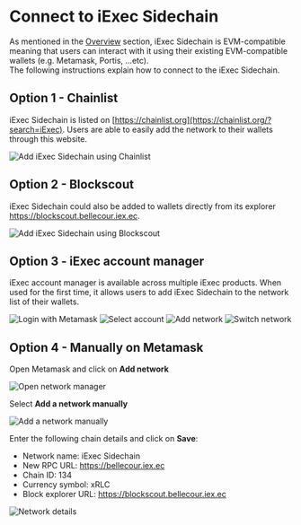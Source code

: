# Connect to iExec Sidechain

As mentioned in the [Overview](overview.md) section, iExec Sidechain is
EVM-compatible meaning that users can interact with it using their existing
EVM-compatible wallets (e.g. Metamask, Portis, ...etc).  
The following instructions explain how to connect to the iExec Sidechain.

## Option 1 - Chainlist

iExec Sidechain is listed on
[https://chainlist.org](https://chainlist.org/?search=iExec). Users are able to
easily add the network to their wallets through this website.

![Add iExec Sidechain using Chainlist](../../assets/chainlist.png)

## Option 2 - Blockscout

iExec Sidechain could also be added to wallets directly from its explorer
<https://blockscout.bellecour.iex.ec>.

![Add iExec Sidechain using Blockscout](../../assets/blockscout.png)

## Option 3 - iExec account manager

iExec account manager is available across multiple iExec products. When used for
the first time, it allows users to add iExec Sidechain to the network list of
their wallets.

![Login with Metamask](../../assets/iexec-account-manager-1.png)
![Select account](../../assets/iexec-account-manager-2.png)
![Add network](../../assets/iexec-account-manager-3.png)
![Switch network](../../assets/iexec-account-manager-4.png)

## Option 4 - Manually on Metamask

Open Metamask and click on **Add network**

![Open network manager](../../assets/metamask-add-network-1.png)

Select **Add a network manually**

![Add a network manually](../../assets/metamask-add-network-2.png)

Enter the following chain details and click on **Save**:

- Network name: iExec Sidechain
- New RPC URL: <https://bellecour.iex.ec>
- Chain ID: 134
- Currency symbol: xRLC
- Block explorer URL: <https://blockscout.bellecour.iex.ec>

![Network details](../../assets/metamask-add-network-3.png)
